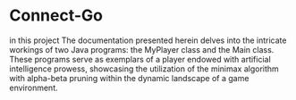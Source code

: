 # Connect-Go
in this project 
The documentation presented herein delves into the intricate workings of two Java programs: the MyPlayer class and the Main class. These programs serve as exemplars of a player endowed with artificial intelligence prowess, showcasing the utilization of the minimax algorithm with alpha-beta pruning within the dynamic landscape of a game environment.

